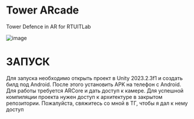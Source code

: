 # Tower ARcade
Tower Defence in AR for RTUITLab

![image](https://github.com/PaleLuna/Tower-ARcade/assets/47419205/3bd9ebfb-0389-4ee7-8984-92ec8213ada6)


# ЗАПУСК
Для запуска необходимо открыть проект в Unity 2023.2.3f1 и создать билд под Android. После этого установить APK на телефон с Android. Для работы требуется ARCore и дать доступ к камере.
Для успешной компиляции проекта нужен доступ к архитектуре в закрытом репозитории. Пожалуйста, свяжитесь со мной в ТГ, чтобы я дал к нему доступ
